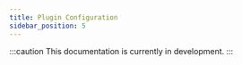 ```yaml
---
title: Plugin Configuration
sidebar_position: 5
---
```


:::caution
This documentation is currently in development.
:::
